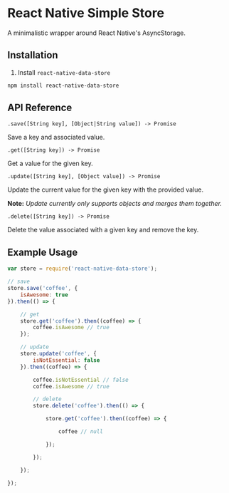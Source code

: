 # React Native Simple Store

A minimalistic wrapper around React Native's AsyncStorage.

## Installation

1. Install `react-native-data-store`

```bash
npm install react-native-data-store
```

## API Reference

`.save([String key], [Object|String value]) -> Promise`

Save a key and associated value.

`.get([String key]) -> Promise`

Get a value for the given key.

`.update([String key], [Object value]) -> Promise`

Update the current value for the given key with the provided value.

**Note:** *Update currently only supports objects and merges them together.*

`.delete([String key]) -> Promise`

Delete the value associated with a given key and remove the key.

## Example Usage

```javascript
var store = require('react-native-data-store');

// save
store.save('coffee', {
	isAwesome: true
}).then(() => {

	// get
	store.get('coffee').then((coffee) => {
		coffee.isAwesome // true
	});

	// update
	store.update('coffee', {
		isNotEssential: false
	}).then((coffee) => {

		coffee.isNotEssential // false
		coffee.isAwesome // true

		// delete
		store.delete('coffee').then(() => {

			store.get('coffee').then((coffee) => {

				coffee // null

			});

		});

	});

});
```
